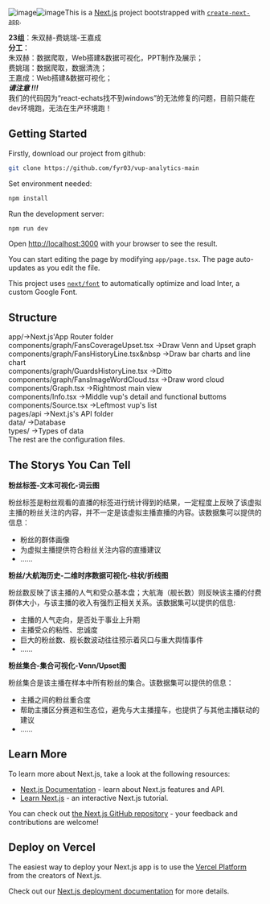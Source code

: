 ![image](https://github.com/fyr03/vup-analytics-main/assets/113531711/1f38cbca-55c3-417b-aad9-b82e2fbf8368)![image](https://github.com/fyr03/vup-analytics-main/assets/113531711/ed4b21d1-f408-4718-9390-5bab81f31a47)This is a [Next.js](https://nextjs.org/) project bootstrapped with [`create-next-app`](https://github.com/vercel/next.js/tree/canary/packages/create-next-app).

**23组**：朱双赫-费姚瑞-王嘉成\
**分工**：\
朱双赫：数据爬取，Web搭建&数据可视化，PPT制作及展示；\
费姚瑞：数据爬取，数据清洗；\
王嘉成：Web搭建&数据可视化；\
***请注意 !!!***\
我们的代码因为“react-echats找不到windows”的无法修复的问题，目前只能在dev环境跑，无法在生产环境跑！

## Getting Started

Firstly, download our project from github:

```bash
git clone https://github.com/fyr03/vup-analytics-main
```

Set environment needed:

```bash
npm install
```

Run the development server:

```bash
npm run dev
```

Open [http://localhost:3000](http://localhost:3000) with your browser to see the result.

You can start editing the page by modifying `app/page.tsx`. The page auto-updates as you edit the file.

This project uses [`next/font`](https://nextjs.org/docs/basic-features/font-optimization) to automatically optimize and load Inter, a custom Google Font.

## Structure

app/->Next.js'App Router folder\
components/graph/FansCoverageUpset.tsx    ->Draw Venn and Upset graph\
components/graph/FansHistoryLine.tsx&nbsp ->Draw bar charts and line chart\
components/graph/GuardsHistoryLine.tsx    ->Ditto\
components/graph/FansImageWordCloud.tsx   ->Draw word cloud\
components/Graph.tsx                      ->Rightmost main view\
components/Info.tsx                       ->Middle vup's detail and functional buttoms\
components/Source.tsx                     ->Leftmost vup's list\
pages/api                                 ->Next.js's API folder\
data/                                     ->Database\
types/                                    ->Types of data\
The rest are the configuration files.

## The Storys You Can Tell

**粉丝标签-文本可视化-词云图**

粉丝标签是粉丝观看的直播的标签进行统计得到的结果，一定程度上反映了该虚拟主播的粉丝关注的内容，并不一定是该虚拟主播直播的内容。该数据集可以提供的信息：

- 粉丝的群体画像
- 为虚拟主播提供符合粉丝关注内容的直播建议
- ……

**粉丝/大航海历史-二维时序数据可视化-柱状/折线图**

粉丝数反映了该主播的人气和受众基本盘；大航海（舰长数）则反映该主播的付费群体大小，与该主播的收入有强烈正相关关系。该数据集可以提供的信息:

- 主播的人气走向，是否处于事业上升期
- 主播受众的粘性、忠诚度
- 巨大的粉丝数、舰长数波动往往预示着风口与重大舆情事件
- ……

**粉丝集合-集合可视化-Venn/Upset图**

粉丝集合是该主播在样本中所有粉丝的集合。该数据集可以提供的信息：

- 主播之间的粉丝重合度
- 帮助主播区分赛道和生态位，避免与大主播撞车，也提供了与其他主播联动的建议
- ……

## Learn More

To learn more about Next.js, take a look at the following resources:

- [Next.js Documentation](https://nextjs.org/docs) - learn about Next.js features and API.
- [Learn Next.js](https://nextjs.org/learn) - an interactive Next.js tutorial.

You can check out [the Next.js GitHub repository](https://github.com/vercel/next.js/) - your feedback and contributions are welcome!

## Deploy on Vercel

The easiest way to deploy your Next.js app is to use the [Vercel Platform](https://vercel.com/new?utm_medium=default-template&filter=next.js&utm_source=create-next-app&utm_campaign=create-next-app-readme) from the creators of Next.js.

Check out our [Next.js deployment documentation](https://nextjs.org/docs/deployment) for more details.
